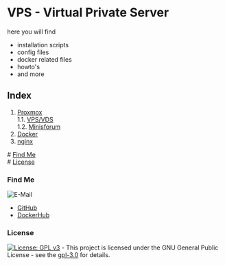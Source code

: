 # VPS - Virtual Private Server

here you will find

- installation scripts
- config files
- docker related files
- howto's
- and more

## Index

1. [Proxmox](#)  
   1.1. [VPS/VDS](#)  
   1.2. [Minisforum](#)
2. [Docker](#)
3. [nginx](#)

\# [Find Me](#findme)  
\# [License](#license)

### Find Me <a name="findme"></a>

![E-Mail](https://img.shields.io/badge/E--Mail-executor55%40gmx.de-red)

- [GitHub](https://github.com/3x3cut0r)
- [DockerHub](https://hub.docker.com/u/3x3cut0r)

### License <a name="license"></a>

[![License: GPL v3](https://img.shields.io/badge/License-GPLv3-blue.svg)](https://www.gnu.org/licenses/gpl-3.0) - This project is licensed under the GNU General Public License - see the [gpl-3.0](https://www.gnu.org/licenses/gpl-3.0.en.html) for details.
